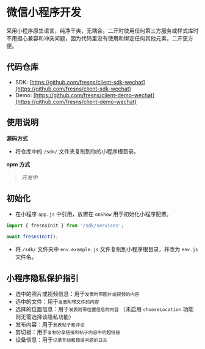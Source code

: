 # 微信小程序开发

采用小程序原生语言，纯净干爽，无耦合。二开时使用任何第三方服务或样式库时不用担心兼容和冲突问题，因为代码里没有使用和绑定任何其他元素，二开更方便。

## 代码仓库

- SDK: [https://github.com/fresns/client-sdk-wechat](https://github.com/fresns/client-sdk-wechat)
- Demo: [https://github.com/fresns/client-demo-wechat](https://github.com/fresns/client-demo-wechat)

## 使用说明

**源码方式**

- 将仓库中的 `/sdk/` 文件夹复制到你的小程序根目录。

**npm 方式**

> *开发中*

## 初始化

- 在小程序 `app.js` 中引用，放置在 `onShow` 用于初始化小程序配置。

```js
import { fresnsInit } from '/sdk/services';

await fresnsInit();
```

- 将 `/sdk/` 文件夹中 `env.example.js` 文件复制到小程序根目录，并改为 `env.js` 文件名。

## 小程序隐私保护指引

- 选中的照片或视频信息：用于`发表附带图片或视频的内容`
- 选中的文件：用于`发表附带文件的内容`
- 选择的位置信息：用于`发表附带位置信息的内容` （未启用 `chooseLocation` 功能则无需选择该隐私功能）
- 发布内容：用于`发表帖子和评论`
- 剪切板：用于`复制分享链接和帖子内容中的超链接`
- 设备信息：用于`记录互动和错误问题的日志`
